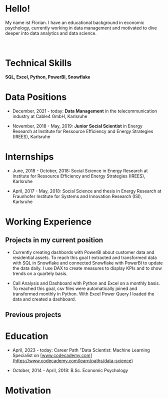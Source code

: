 
# Hello!
My name ist Florian. I have an educational background in economic psychology, currently working in data management and motivated to dive deeper into data analytics and data science.

&nbsp;

# Technical Skills
**SQL, Excel, Python, PowerBI, Snowflake**


# Data Positions
* December, 2021 - today: **Data Management** in the telecommunication industry at Cable4 GmbH, Karlsruhe


* November, 2018 - May, 2019: **Junior Social Scientist** in Energy Research at Institute for Ressource Efficiency and Energy Strategies (IREES), Karlsruhe


# Internships
* June, 2018 - October, 2018: Social Science in Energy Research at Institute for Ressource Efficiency and Energy Strategies (IREES), Karlsruhe

* April, 2017 - May, 2018: Social Science and thesis in Energy Research at Fraunhofer Institute for Systems and Innovation Research (ISI), Karlsruhe


# Working Experience
## Projects in my current position

* Currently creating dashbords with PowerBI about customer data and residential assets.
To reach this goal I extracted and transformed data with SQL in Snowflake and connected Snowflake with PowerBI to update the data daily. I use DAX to create measures to display KPIs and to show trends on a quartely basis.

* Call Analysis and Dashboard with Python and Excel on a monthly basis. To reached this goal, csv files were automatically joined and transformed monthly in Python. With Excel Power Query I loaded the data and created a dashboard. 

## Previous projects


# Education
* April, 2023 - today: Career Path "Data Scientist: Machine Learning Specialist on [www.codecademy.com](https://www.codecademy.com/learn/paths/data-science)

* October, 2014 - April, 2018: B.Sc. Economic Psychology


# Motivation


